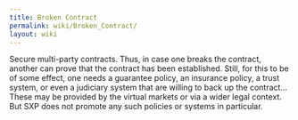 ```yaml
---
title: Broken Contract
permalink: wiki/Broken_Contract/
layout: wiki
---
```


Secure multi-party contracts. Thus, in case one breaks the contract,
another can prove that the contract has been established. Still, for
this to be of some effect, one needs a guarantee policy, an insurance
policy, a trust system, or even a judiciary system that are willing to
back up the contract... These may be provided by the virtual markets or
via a wider legal context. But SXP does not promote any such policies or
systems in particular.
